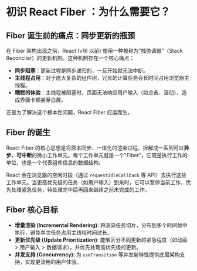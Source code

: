# 初识 React Fiber ：为什么需要它？

## Fiber 诞生前的痛点：同步更新的瓶颈

在 Fiber 架构出现之前，React (v16 以前) 使用一种被称为"栈协调器"（Stack Reconciler）的更新机制。这种机制存在一个核心痛点：

- **同步阻塞**：更新过程是同步递归的，一旦开始就无法中断。
- **主线程占用**：对于庞大复杂的组件树，冗长的计算任务会长时间占用浏览器主线程。
- **糟糕的体验**：主线程被阻塞时，页面无法响应用户输入（如点击、滚动），造成界面卡顿甚至白屏。

正是为了解决这个根本性问题，React Fiber 应运而生。

## Fiber 的诞生

React Fiber 的核心思想是将原本同步、一体化的渲染过程，拆解成一系列可以**异步、可中断**的微小工作单元。每个工作单元就是一个"Fiber"，它既是执行工作的单位，也是一个代表组件信息的数据结构。

React 会在浏览器的空闲时段（通过 `requestIdleCallback` 等 API）去执行这些工作单元。当更高优先级的任务（如用户输入）到来时，它可以暂停当前工作，优先处理紧急任务，待处理完毕后再回来继续之前未完成的工作。

## Fiber 核心目标

- **增量渲染 (Incremental Rendering)**: 将渲染任务切片，分布到多个时间帧中执行，避免单次任务占用主线程时间过长。
- **更新优先级 (Update Prioritization)**: 能够区分不同更新的紧急程度（如动画 > 用户输入 > 数据请求），并优先处理高优先级的更新。
- **并发支持 (Concurrency)**: 为 `useTransition` 等并发新特性提供底层架构支持，实现更流畅的用户体验。
